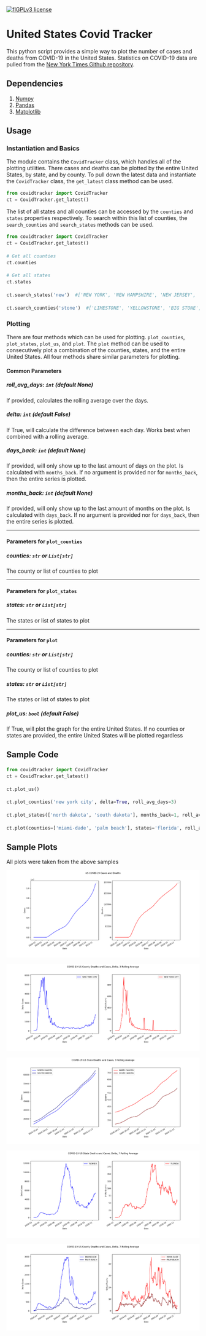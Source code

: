 [![flGPLv3
license](https://img.shields.io/badge/License-GPLv3-blue.svg)](https://www.gnu.org/licenses/gpl-3.0-standalone.html)

# United States Covid Tracker

This python script provides a simple way to plot the number of cases and deaths
from COVID-19 in the United States. Statistics on COVID-19 data are pulled from
the [New York Times Github repository](https://github.com/nytimes/covid-19-data).

## Dependencies
1. [Numpy](https://numpy.org/)
2. [Pandas](https://pandas.pydata.org/)
3. [Matplotlib](https://matplotlib.org/)

## Usage

### Instantiation and Basics

The module contains the `CovidTracker` class, which handles all of the plotting
utilities. There cases and deaths can be plotted by the entire United States, by
state, and by county. To pull down the latest data and instantiate the
`CovidTracker` class, the `get_latest` class method can be used.

```python
from covidtracker import CovidTracker
ct = CovidTracker.get_latest()
```

The list of all states and all counties can be accessed by the `counties` and
`states` properties respectively. To search within this list of counties, the
`search_counties` and `search_states` methods can be used.


```python
from covidtracker import CovidTracker
ct = CovidTracker.get_latest()

# Get all counties
ct.counties

# Get all states
ct.states

ct.search_states('new')  #['NEW YORK', 'NEW HAMPSHIRE', 'NEW JERSEY', 'NEW MEXICO'] 

ct.search_counties('stone')  #['LIMESTONE', 'YELLOWSTONE', 'BIG STONE', 'STONE', 'PIPESTONE', 'FREESTONE', 'STONEWALL']
```

### Plotting

There are four methods which can be used for plotting. `plot_counties`,
`plot_states`, `plot_us`, and `plot`. The `plot` method can be used to
consecutively plot a combination of the counties, states, and the entire United
States. All four methods share similar parameters for plotting. 

#### Common Parameters

##### roll_avg_days: `int` (default None)
If provided, calculates the rolling average over the days.

##### delta: `int` (default False)
If True, will calculate the difference between each day. Works best when
combined with a rolling average.

##### days_back: `int` (default None) 
If provided, will only show up to the last amount of days on the plot. Is
calculated with `months_back`. If no argument is provided nor for `months_back`,
then the entire series is plotted.

#####  months_back: `int` (default None)
If provided, will only show up to the last amount of months on the plot. Is
calculated with `days_back`. If no argument is provided nor for `days_back`,
then the entire series is plotted.

-----

#### Parameters for `plot_counties` 
##### counties: `str` or `List[str]`
The county or list of counties to plot

-----

#### Parameters for `plot_states` 
##### states: `str` or `List[str]`
The states or list of states to plot

-----

#### Parameters for `plot` 
##### counties: `str` or `List[str]`
The county or list of counties to plot
##### states: `str` or `List[str]`
The states or list of states to plot
##### plot_us: `bool` (default False) 
If True, will plot the graph for the entire United States. If no counties or
states are provided, the entire United States will be plotted regardless

## Sample Code


```python
from covidtracker import CovidTracker
ct = CovidTracker.get_latest()

ct.plot_us()

ct.plot_counties('new york city', delta=True, roll_avg_days=3)

ct.plot_states(['north dakota', 'south dakota'], months_back=1, roll_avg_days=3)

ct.plot(counties=['miami-dade', 'palm beach'], states='florida', roll_avg_days=7, delta=True, plot_us=False)
```

## Sample Plots
All plots were taken from the above samples

![US Plot](./img/us_cases.png)

![New York City, Delta, 3 Day Rolling Average](./img/us_nyc_delta_3ra.png)

![North and South Dakota, 3 Day Rolling Average](./img/us_nd_sd_3ra.png)

![Florida, Delta, 7 Day Rolling Average](./img/us_fl_delta_7ra.png)

![Miami Dade and Palm Beach County, Delta, 7 Day Rolling Average](./img/us_md_pb_delta_7ra.png)
